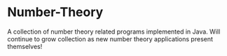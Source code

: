 # Number-Theory

A collection of number theory related programs implemented in Java. Will continue to grow collection as new number theory applications
present themselves!
